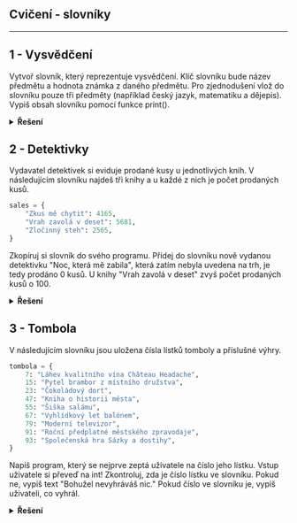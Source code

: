 ## Cvičení - slovníky
---

## 1 - Vysvědčení

Vytvoř slovník, který reprezentuje vysvědčení. Klíč slovníku bude název předmětu a hodnota známka z daného předmětu. Pro zjednodušení vlož do slovníku pouze tři předměty (například český jazyk, matematiku a dějepis). Vypiš obsah slovníku pomocí funkce print().

<details>
<summary><b>Řešení</b></summary>

```python
Tady zatím nic není :)
```

</details>

## 2 - Detektivky

Vydavatel detektivek si eviduje prodané kusy u jednotlivých knih. V následujícím slovníku najdeš tři knihy a u každé z nich je počet prodaných kusů.

```python
sales = {
    "Zkus mě chytit": 4165,
    "Vrah zavolá v deset": 5681,
    "Zločinný steh": 2565,
}
```

Zkopíruj si slovník do svého programu.
Přidej do slovníku nově vydanou detektivku "Noc, která mě zabila", která zatím nebyla uvedena na trh, je tedy prodáno 0 kusů.
U knihy "Vrah zavolá v deset" zvyš počet prodaných kusů o 100.

<details>
<summary><b>Řešení</b></summary>

```python
Tady zatím nic není :)
```

</details>

## 3 - Tombola

V následujícím slovníku jsou uložena čísla lístků tomboly a příslušné výhry.

```python
tombola = {
    7: "Láhev kvalitního vína Château Headache",
    15: "Pytel brambor z místního družstva",
    23: "Čokoládový dort",
    47: "Kniha o historii města",
    55: "Šiška salámu",
    67: "Vyhlídkový let balónem",
    79: "Moderní televizor",
    91: "Roční předplatné městského zpravodaje",
    93: "Společenská hra Sázky a dostihy",
}
```

Napiš program, který se nejprve zeptá uživatele na číslo jeho lístku. Vstup uživatele si převeď na int!
Zkontroluj, zda je číslo lístku ve slovníku. Pokud ne, vypiš text "Bohužel nevyhráváš nic." Pokud číslo ve slovníku je, vypiš uživateli, co vyhrál.

<details>
<summary><b>Řešení</b></summary>

```python
Tady zatím nic není :)
```

</details>